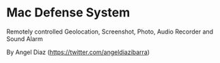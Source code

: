 # Mac Defense System
Remotely controlled Geolocation, Screenshot, Photo, Audio Recorder and Sound Alarm

By Angel Diaz (https://twitter.com/angeldiazibarra)
